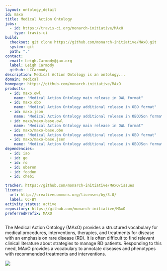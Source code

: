 ```yaml
---
layout: ontology_detail
id: maxo
title: Medical Action Ontology
jobs:
  - id: https://travis-ci.org/monarch-initiative/MAxO
    type: travis-ci
build:
  checkout: git clone https://github.com/monarch-initiative/MAxO.git
  system: git
  path: "."
contact:
  email: Leigh.Carmody@jax.org
  label: Leigh Carmody
  github: LCCarmody
description: Medical Action Ontology is an ontology...
domain: medical
homepage: https://github.com/monarch-initiative/MAxO
products:
  - id: maxo.owl
    name: "Medical Action Ontology main release in OWL format"
  - id: maxo.obo
    name: "Medical Action Ontology additional release in OBO format"
  - id: maxo.json
    name: "Medical Action Ontology additional release in OBOJSon format"
  - id: maxo/maxo-base.owl
    name: "Medical Action Ontology main release in OWL format"
  - id: maxo/maxo-base.obo
    name: "Medical Action Ontology additional release in OBO format"
  - id: maxo/maxo-base.json
    name: "Medical Action Ontology additional release in OBOJSon format"
dependencies:
  - id: iao
  - id: go
  - id: ro
  - id: uberon
  - id: foodon
  - id: chebi

tracker: https://github.com/monarch-initiative/MAxO/issues
license:
  url: http://creativecommons.org/licenses/by/3.0/
  label: CC-BY
activity_status: active
repository: https://github.com/monarch-initiative/MAxO
preferredPrefix: MAXO
---
```


The Medical Action Ontology (MAxO) provides a structured vocabulary for medical procedures, interventions, therapies, and treatments for disease with an emphasis on rare disease (RD). It is often difficult to find relevant clinical literature about strategies to manage RD patients. Responding to this need, MAxO provides a vocabulary to annotate diseases and phenotypes with recommended treatments and interventions.

<img src="https://raw.githubusercontent.com/jmcmurry/closed-illustrations/master/logos/maxo-logos/maxo_logo_black-banner.png"/>
